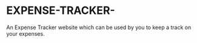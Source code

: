 # EXPENSE-TRACKER-
 An Expense Tracker website which can be used by you to keep a track on your expenses.
